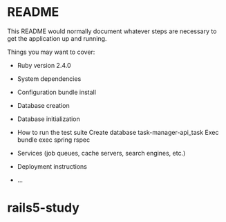 # README

This README would normally document whatever steps are necessary to get the
application up and running.

Things you may want to cover:

* Ruby version
    2.4.0
* System dependencies

* Configuration
    bundle install
* Database creation

* Database initialization

* How to run the test suite
    Create database task-manager-api_task
    Exec bundle exec spring rspec

* Services (job queues, cache servers, search engines, etc.)

* Deployment instructions

* ...
# rails5-study
